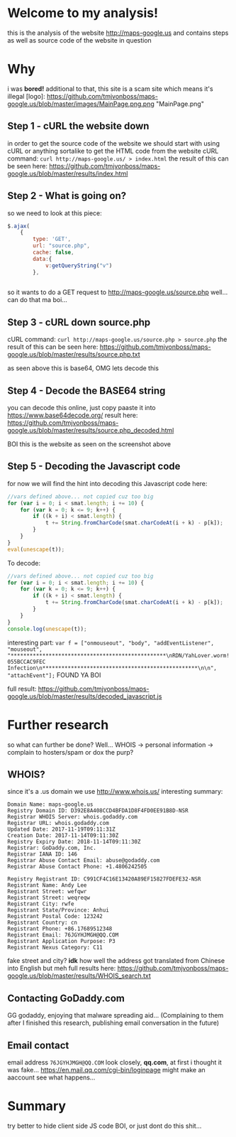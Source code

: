 # Welcome to my analysis!

this is the analysis of the website http://maps-google.us and contains steps as well as source code of the website in question

# Why

i was **bored!** additional to that, this site is a scam site which means it's illegal
[logo]: https://github.com/tmjvonboss/maps-google.us/blob/master/images/MainPage.png.png "MainPage.png"

## Step 1 - cURL the website down

in order to get the source code of the website we should start with using cURL or anything sortalike to get the HTML code from the website
cURL command: `curl http://maps-google.us/ > index.html`
the result of this can be seen here:
https://github.com/tmjvonboss/maps-google.us/blob/master/results/index.html


## Step 2 - What is going on?

so we need to look at this piece:
~~~javascript
$.ajax(
	{
		type: 'GET',
		url: "source.php",
		cache: false,
		data:{
			v:getQueryString("v")
		},
		
~~~
so it wants to do a GET request to http://maps-google.us/source.php
well... can do that ma boi...

## Step 3 - cURL down source.php
cURL command: `curl http://maps-google.us/source.php > source.php`
the result of this can be seen here:
https://github.com/tmjvonboss/maps-google.us/blob/master/results/source.php.txt

as seen above this is base64, OMG lets decode this

## Step 4 - Decode the BASE64 string

you can decode this online, just copy paaste it into https://www.base64decode.org/
result here:
https://github.com/tmjvonboss/maps-google.us/blob/master/results/source.php_decoded.html

BOI this is the website as seen on the screenshot above

## Step 5 - Decoding the Javascript code

for now we will find the hint into decoding this Javascript code here:

~~~javascript
//vars defined above... not copied cuz too big
for (var i = 0; i < smat.length; i += 10) {
	for (var k = 0; k <= 9; k++) {
		if ((k + i) < smat.length) {
			t += String.fromCharCode(smat.charCodeAt(i + k) - p[k]);
		}
	}
}
eval(unescape(t));
~~~

To decode:
~~~javascript
//vars defined above... not copied cuz too big
for (var i = 0; i < smat.length; i += 10) {
	for (var k = 0; k <= 9; k++) {
		if ((k + i) < smat.length) {
			t += String.fromCharCode(smat.charCodeAt(i + k) - p[k]);
		}
	}
}
console.log(unescape(t));
~~~
interesting part: `var f = ["onmouseout", "body", "addEventListener", "mouseout", "*************************************************\nRDN/YahLover.worm!055BCCAC9FEC Infection\n*************************************************\n\n", "attachEvent"];`
FOUND YA BOI

full result:
https://github.com/tmjvonboss/maps-google.us/blob/master/results/decoded_javascript.js

# Further research

so what can further be done? 
Well...
WHOIS -> personal information -> complain to hosters/spam or dox the purp?

## WHOIS?
since it's a .us domain we use http://www.whois.us/
interesting summary:
~~~
Domain Name: maps-google.us 
Registry Domain ID: D392E8A408CCD4BFDA1D8F4FD0EE91B8D-NSR 
Registrar WHOIS Server: whois.godaddy.com 
Registrar URL: whois.godaddy.com 
Updated Date: 2017-11-19T09:11:31Z 
Creation Date: 2017-11-14T09:11:30Z 
Registry Expiry Date: 2018-11-14T09:11:30Z 
Registrar: GoDaddy.com, Inc. 
Registrar IANA ID: 146 
Registrar Abuse Contact Email: abuse@godaddy.com 
Registrar Abuse Contact Phone: +1.4806242505 

Registry Registrant ID: C991CF4C16E13420A89EF15827FDEFE32-NSR 
Registrant Name: Andy Lee 
Registrant Street: wefqwr 
Registrant Street: weqreqw 
Registrant City: rwfe 
Registrant State/Province: Anhui 
Registrant Postal Code: 123242 
Registrant Country: cn 
Registrant Phone: +86.17689512348 
Registrant Email: 76JGYHJMGH@QQ.COM 
Registrant Application Purpose: P3 
Registrant Nexus Category: C11 
~~~
fake street and city? **idk** how well the address got translated from Chinese into English but meh
full results here:
https://github.com/tmjvonboss/maps-google.us/blob/master/results/WHOIS_search.txt

## Contacting GoDaddy.com
GG godaddy, enjoying that malware spreading aid...
(Complaining to them after I finished this research, publishing email conversation in the future)

## Email contact
email address `76JGYHJMGH@QQ.COM`
look closely, **qq.com**, at first i thought it was fake...
https://en.mail.qq.com/cgi-bin/loginpage
might make an aaccount see what happens...

# Summary
try better to hide client side JS code BOI, or just dont do this shit...
